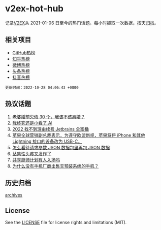 # v2ex-hot-hub

 记录[V2EX](https://www.v2ex.com/)从 2021-01-06 日至今的热门话题。每小时抓取一次数据，按天[归档](archives)。
 
 ## 相关项目

- [GitHub热榜](https://github.com/lonnyzhang423/github-hot-hub)
- [知乎热榜](https://github.com/lonnyzhang423/zhihu-hot-hub)
- [微博热榜](https://github.com/lonnyzhang423/weibo-hot-hub)
- [头条热榜](https://github.com/lonnyzhang423/toutiao-hot-hub)
- [抖音热榜](https://github.com/lonnyzhang423/douyin-hot-hub)


 `更新时间：2022-10-28 04:06:43 +0800`

## 热议话题

1. [老婆婚前欠债 30 个，我该不该离婚？](https://www.v2ex.com/t/890304)
1. [我终究还是小看了 AI](https://www.v2ex.com/t/890250)
1. [2022 找不到理由续费 Jetbrains 全家桶](https://www.v2ex.com/t/890315)
1. [苹果全球营销副总裁表示，为遵守欧盟新规，苹果将将 iPhone 和其他 Lightning 接口的设备改为 USB-C。](https://www.v2ex.com/t/890242)
1. [怎么看待请求参数 JSON 数据包里再包 JSON 数据](https://www.v2ex.com/t/890284)
1. [丛集性头疼又发作了](https://www.v2ex.com/t/890279)
1. [共享厨师计划有人入场吗](https://www.v2ex.com/t/890349)
1. [为什么没有手机厂商出售无预装系统的手机？](https://www.v2ex.com/t/890465)

## 历史归档

[archives](archives)

## License

See the [LICENSE](LICENSE) file for license rights and limitations (MIT).

